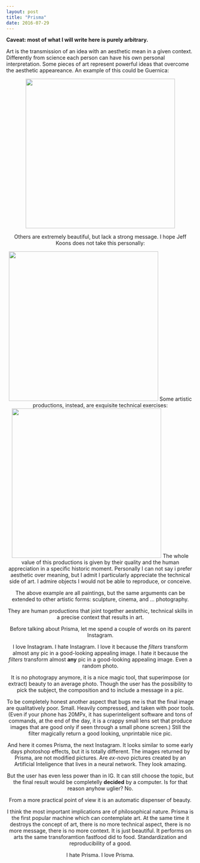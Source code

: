 ```yaml
---
layout: post
title: "Prisma"
date: 2016-07-29
---
```


**Caveat: most of what I will write here is purely arbitrary.** 

Art is the transmission of an idea with an aesthetic mean in a given context. Differently from science each person can have his own personal interpretation.
Some pieces of art represent powerful ideas that overcome the aesthetic appeareance. 
An example of this could be Guernica:

<center><img align="middle" src="https://s-media-cache-ak0.pinimg.com/564x/d2/f2/8f/d2f28f4ce5cd7faa2599d38b178b11b3.jpg" width="400">

<left>

Others are extremely beautiful, but lack a strong message. I hope Jeff Koons does not take this personally:

<center><img src="http://www.newcriterion.com/cm/images/koons34.jpg" width="400">

<left>
Some artistic productions, instead, are exquisite technical exercises:

<center><img src="http://static.boredpanda.com/blog/wp-content/uuuploads/hyper-realistic-artworks/hyper-realistic-artworks-19-2.jpg" width="400">

<left>
The whole value of this productions is given by their quality and the human appreciation in a specific historic moment.
Personally I can not say i prefer aesthetic over meaning, but I admit I particularly appreciate the technical side of art.
I admire objects I would not be able to reproduce, or conceive.

The above example are all paintings, but the same arguments can be extended to other artistic forms: sculpture, cinema, and ... photography.

They are human productions that joint together aestethic, technical skills in a precise context that results in art.


Before talking about Prisma, let me spend a couple of words on its parent Instagram.

I love Instagram. I hate Instagram. 
I love it because the _filters_ transform almost any pic in a good-looking appealing image.
I hate it because the _filters_ transform almost **any** pic in a good-looking appealing image. Even a random photo.

It is no photograpy anymore, it is a nice magic tool, that superimpose (or extract) beauty to an average photo.
Though the user has the possibility to pick the subject, the composition and to include a message in a pic.


To be completely honest another aspect that bugs me is that the final image are qualitatively poor. Small. Heavily compressed, and taken with poor tools.
(Even if your phone has 20MPx, it has superinteligent software and tons of commands, at the end of the day, it is a crappy small lens set that produce images that are good only if seen through a small phone screen.)
Still the filter magically return a good looking, unprintable nice pic.


And here it comes Prisma, the next Instagram. It looks similar to some early days photoshop effects, but it is totally different.
The images returned by Prisma, are not modified pictures. Are *ex-novo* pictures created by an Artificial Inteligence that lives in a neural network.
They look amazing.

But the user has even less power than in IG. It can still choose the topic, but the final result would be completelly **decided** by a computer.
Is for that reason anyhow uglier? No.

From a more practical  point of view it is an automatic dispenser of beauty.

I think the most important implications are of philosophical nature. Prisma is the first popular machine which can contemplate art. At the same time it destroys the concept of art, there is no more technical aspect, there is no more message, there is no more context. It is just beautiful. It performs on arts the same transforamtion fastfood did to food. Standardization and reproducibility of a good.


I hate Prisma. I love Prisma.
 
